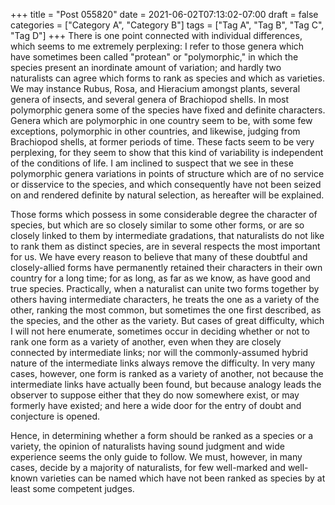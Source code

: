 +++
title = "Post 055820"
date = 2021-06-02T07:13:02-07:00
draft = false
categories = ["Category A", "Category B"]
tags = ["Tag A", "Tag B", "Tag C", "Tag D"]
+++
There is one point connected with individual differences, which seems to me extremely perplexing: I refer to those genera which have sometimes been called "protean" or "polymorphic," in which the species present an inordinate amount of variation; and hardly two naturalists can agree which forms to rank as species and which as varieties. We may instance Rubus, Rosa, and Hieracium amongst plants, several genera of insects, and several genera of Brachiopod shells. In most polymorphic genera some of the species have fixed and definite characters. Genera which are polymorphic in one country seem to be, with some few exceptions, polymorphic in other countries, and likewise, judging from Brachiopod shells, at former periods of time. These facts seem to be very perplexing, for they seem to show that this kind of variability is independent of the conditions of life. I am inclined to suspect that we see in these polymorphic genera variations in points of structure which are of no service or disservice to the species, and which consequently have not been seized on and rendered definite by natural selection, as hereafter will be explained.

Those forms which possess in some considerable degree the character of species, but which are so closely similar to some other forms, or are so closely linked to them by intermediate gradations, that naturalists do not like to rank them as distinct species, are in several respects the most important for us. We have every reason to believe that many of these doubtful and closely-allied forms have permanently retained their characters in their own country for a long time; for as long, as far as we know, as have good and true species. Practically, when a naturalist can unite two forms together by others having intermediate characters, he treats the one as a variety of the other, ranking the most common, but sometimes the one first described, as the species, and the other as the variety. But cases of great difficulty, which I will not here enumerate, sometimes occur in deciding whether or not to rank one form as a variety of another, even when they are closely connected by intermediate links; nor will the commonly-assumed hybrid nature of the intermediate links always remove the difficulty. In very many cases, however, one form is ranked as a variety of another, not because the intermediate links have actually been found, but because analogy leads the observer to suppose either that they do now somewhere exist, or may formerly have existed; and here a wide door for the entry of doubt and conjecture is opened.

Hence, in determining whether a form should be ranked as a species or a variety, the opinion of naturalists having sound judgment and wide experience seems the only guide to follow. We must, however, in many cases, decide by a majority of naturalists, for few well-marked and well-known varieties can be named which have not been ranked as species by at least some competent judges.

